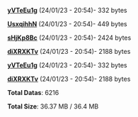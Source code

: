 [**yVTeEu1g**](/data/yVTeEu1g.txt) (24/01/23 - 20:54)- 332 bytes

[**UsxqihhN**](/data/UsxqihhN.txt) (24/01/23 - 20:54)- 449 bytes

[**sHjKp8Bc**](/data/sHjKp8Bc.txt) (24/01/23 - 20:54)- 2424 bytes

[**diXRXKTv**](/data/diXRXKTv.txt) (24/01/23 - 20:54)- 2188 bytes

[**yVTeEu1g**](/data/yVTeEu1g.txt) (24/01/23 - 20:54)- 332 bytes

[**diXRXKTv**](/data/diXRXKTv.txt) (24/01/23 - 20:54)- 2188 bytes

**Total Datas**: 6216

**Total Size**: 36.37 MB / 36.4 MB